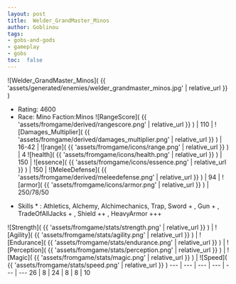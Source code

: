 ```yaml
---
layout: post
title:  Welder_GrandMaster_Minos
author: Goblinou
tags:
- gobs-and-gods
- gameplay
- gobs
toc:  false
---
```


![Welder_GrandMaster_Minos]( {{ 'assets/generated/enemies/welder_grandmaster_minos.jpg' | relative_url }} )
- Rating: 4600
- Race: Mino  Faction:Minos
![RangeScore]( {{ 'assets/fromgame/derived/rangescore.png' | relative_url }} ) | 110 | ![Damages_Multiplier]( {{ 'assets/fromgame/derived/damages_multiplier.png' | relative_url }} ) | 16-42 | ![range]( {{ 'assets/fromgame/icons/range.png' | relative_url }} ) | 4
![health]( {{ 'assets/fromgame/icons/health.png' | relative_url }} ) | 150 | ![essence]( {{ 'assets/fromgame/icons/essence.png' | relative_url }} ) | 150 | ![MeleeDefense]( {{ 'assets/fromgame/derived/meleedefense.png' | relative_url }} ) | 94 | ![armor]( {{ 'assets/fromgame/icons/armor.png' | relative_url }} ) | 250/78/50
* Skills * : Athletics, Alchemy, Alchimechanics, Trap, Sword + , Gun + , TradeOfAllJacks + , Shield ++ , HeavyArmor +++ 

![Strength]( {{ 'assets/fromgame/stats/strength.png' | relative_url }} ) | ![Agility]( {{ 'assets/fromgame/stats/agility.png' | relative_url }} ) | ![Endurance]( {{ 'assets/fromgame/stats/endurance.png' | relative_url }} ) | ![Perception]( {{ 'assets/fromgame/stats/perception.png' | relative_url }} ) | ![Magic]( {{ 'assets/fromgame/stats/magic.png' | relative_url }} ) | ![Speed]( {{ 'assets/fromgame/stats/speed.png' | relative_url }} )
--- | --- | --- | --- | --- | ---
26 | 8 | 24 | 8 | 8 | 10
